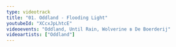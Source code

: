 ```yaml
---
type: videotrack
title: "01. Oddland - Flooding Light"
youtubeId: "XCcxJpLhtcE"
videoevents: "Oddland, Until Rain, Wolverine в De Boerderij"
videoartists: ["Oddland"]
---
```

